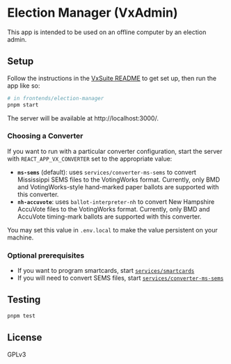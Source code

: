 # Election Manager (VxAdmin)

This app is intended to be used on an offline computer by an election admin.

## Setup

Follow the instructions in the [VxSuite README](../../README.md) to get set up,
then run the app like so:

```sh
# in frontends/election-manager
pnpm start
```

The server will be available at http://localhost:3000/.

### Choosing a Converter

If you want to run with a particular converter configuration, start the server
with `REACT_APP_VX_CONVERTER` set to the appropriate value:

- **`ms-sems`** (default): uses `services/converter-ms-sems` to convert
  Mississippi SEMS files to the VotingWorks format. Currently, only BMD and
  VotingWorks-style hand-marked paper ballots are supported with this converter.
- **`nh-accuvote`**: uses `ballot-interpreter-nh` to convert New Hampshire
  AccuVote files to the VotingWorks format. Currently, only BMD and AccuVote
  timing-mark ballots are supported with this converter.

You may set this value in `.env.local` to make the value persistent on your
machine.

### Optional prerequisites

- If you want to program smartcards, start
  [`services/smartcards`](../../services/smartcards)
- If you will need to convert SEMS files, start
  [`services/converter-ms-sems`](../../services/converter-ms-sems)

## Testing

```sh
pnpm test
```

## License

GPLv3
